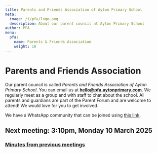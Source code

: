 ```yaml
---
title: Parents and Friends Association of Ayton Primary School
meta:
  image: /i/pfa/logo.png
  description: About our parent council at Ayton Primary School
author: PFA
menu:
  pfa:
    name: Parents & Friends Association
    weight: 10
---
```


# Parents and Friends Association

Our parent council is called *Parents and Friends Association of Ayton Primary School*. You can email us at **<hello@pfa.aytonprimary.com>**. We regularly meet as a group and with staff to chat about the school. All parents and guardians are part of the Parent Forum and are welcome to attend! We would love for you to get involved.

We have a WhatsApp community that can be joined using [this link](https://chat.whatsapp.com/IMIKw6mAWwPLwtnA9n79B4).

## Next meeting: 3:10pm, Monday 10 March 2025

### [Minutes from previous meetings](/pfa/minutes/)
